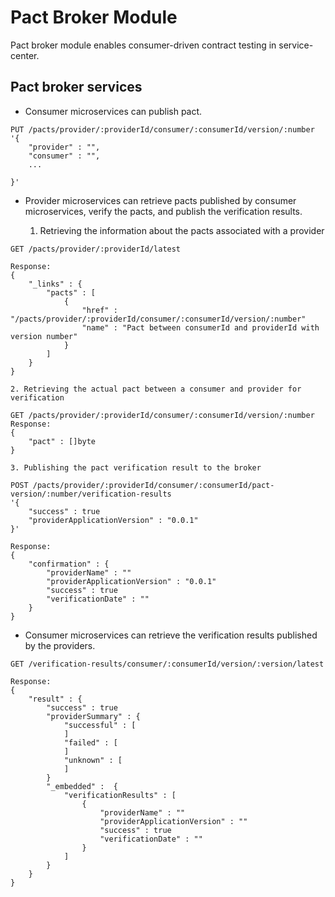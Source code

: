 # Pact Broker Module

Pact broker module enables consumer-driven contract testing in service-center.

## Pact broker services

* Consumer microservices can publish pact.

```
PUT /pacts/provider/:providerId/consumer/:consumerId/version/:number
'{
	"provider" : "",
	"consumer" : "",
	...
	
}'
```

* Provider microservices can retrieve pacts published by consumer microservices, verify the pacts, and publish the verification results.
	
	1. Retrieving the information about the pacts associated with a provider

```
GET /pacts/provider/:providerId/latest

Response:
{
	"_links" : {
		"pacts" : [
			{
				"href" : "/pacts/provider/:providerId/consumer/:consumerId/version/:number"
				"name" : "Pact between consumerId and providerId with version number"
			}
		]
	}
}
```

	2. Retrieving the actual pact between a consumer and provider for verification

```
GET /pacts/provider/:providerId/consumer/:consumerId/version/:number
Response:
{
	"pact" : []byte
}
```

	3. Publishing the pact verification result to the broker

```
POST /pacts/provider/:providerId/consumer/:consumerId/pact-version/:number/verification-results
'{
	"success" : true
	"providerApplicationVersion" : "0.0.1"
}'

Response:
{
	"confirmation" : {
		"providerName" : ""
		"providerApplicationVersion" : "0.0.1"
		"success" : true
		"verificationDate" : ""
	}
}
```

* Consumer microservices can retrieve the verification results published by the providers.

```
GET /verification-results/consumer/:consumerId/version/:version/latest

Response:
{
	"result" : {
		"success" : true
		"providerSummary" : {
			"successful" : [
			]
			"failed" : [
			]
			"unknown" : [
			]
		}
		"_embedded" :  {
			"verificationResults" : [
				{
					"providerName" : ""
					"providerApplicationVersion" : ""
					"success" : true
					"verificationDate" : "" 
				}
			]
		}
	}
}
``` 